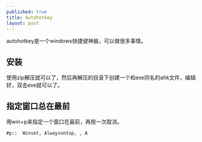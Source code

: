 ```yaml
---
published: true
title: Autohotkey
layout: post
---
```


autohotkey是一个windows快捷键神器，可以做很多事情。

## 安装
使用zip解压就可以了，然后再解压的目录下创建一个和exe同名的ahk文件，编辑好，双击exe就可以了。

## 指定窗口总在最前

用win+p来指定一个窗口在最前，再按一次取消。

```
#p::  Winset, Alwaysontop, , A
```